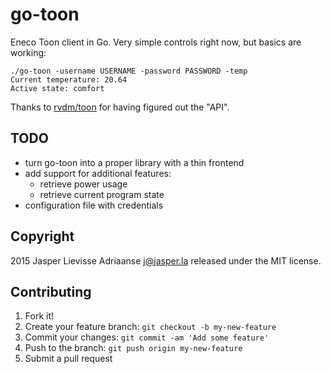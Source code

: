 # go-toon

Eneco Toon client in Go. Very simple controls right now, but basics are working:

    ./go-toon -username USERNAME -password PASSWORD -temp
	Current temperature: 20.64
	Active state: comfort

Thanks to [rvdm/toon](https://github.com/rvdm/toon) for having figured out the "API".

## TODO

- turn go-toon into a proper library with a thin frontend
- add support for additional features:
	- retrieve power usage
	- retrieve current program state
- configuration file with credentials

## Copyright

2015 Jasper Lievisse Adriaanse <j@jasper.la> released under the MIT license.

## Contributing
1. Fork it!
2. Create your feature branch: `git checkout -b my-new-feature`
3. Commit your changes: `git commit -am 'Add some feature'`
4. Push to the branch: `git push origin my-new-feature`
5. Submit a pull request
